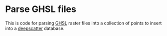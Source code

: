 # Parse GHSL files

This is code for parsing [GHSL](https://human-settlement.emergency.copernicus.eu/) raster files into a collection of points
to insert into a [deepscatter](https://github.com/nomic-ai/deepscatter) database.
